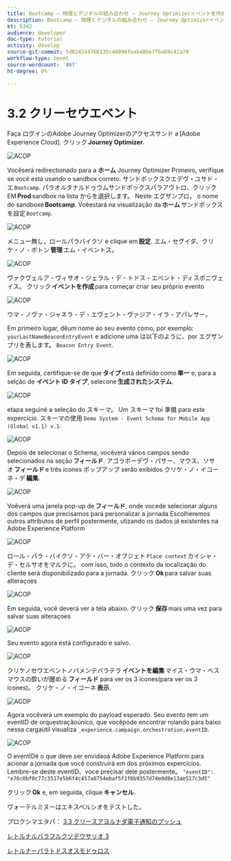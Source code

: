 ```yaml
---
title: Bootcamp — 物理とデジタルの組み合わせ — Journey Optimizerイベントを作成 — ブラジル
description: Bootcamp — 物理とデジタルの組み合わせ — Journey Optimizerイベントを作成 — ブラジル
kt: 5342
audience: developer
doc-type: tutorial
activity: develop
source-git-commit: 5d824244766135cd4998feab48be7f6a69c42a70
workflow-type: tm+mt
source-wordcount: '467'
ht-degree: 0%

---
```


# 3.2 クリーセウエベント

Faça ログインのAdobe Journey Optimizerのアクセスサンド a [Adobe Experience Cloud]. クリック **Journey Optimizer**.

![ACOP](./images/acophome.png)

Vocêserá redirectionado para a **ホーム** Journey Optimizer Primeiro, verifique se vocé está usando o sandbox correto. サンドボックスクエデヴ・ユサド・エ `Bootcamp`. パラオルタナルドゥウムサンドボックスパラアウトロ、クリック EM **Prod** sandbox na lista からを選択します。 Neste エグザンプロ， o nome do sandboxé **Bootcamp**. Voêestará na visualização da **ホーム** サンドボックスを設定 `Bootcamp`.

![ACOP](./images/acoptriglp.png)

メニュー無し，ロールパラバイクソ e clique em **設定**. エム・セグイダ、クリケ・ノ・ボトン **管理** エム・イベントス。

![ACOP](./images/acopmenu.png)

ヴァクヴェルア・ヴィサオ・ジェラル・デ・トドス・エベント・ディスポニヴェイス。 クリック **イベントを作成** para começar criar seu próprio evento

![ACOP](./images/emptyevent.png)

ウマ・ノヴァ・ジャネラ・デ・エヴェント・ヴァジア・イラ・アパレサー。

Em primeiro lugar, dêum nome ao seu evento como, por exemplo: `yourLastNameBeaconEntryEvent` e adicione uma は以下のように、por エグザンプリを表します。 `Beacon Entry Event`.

![ACOP](./images/eventdescription.png)

Em seguida, certifique-se de que **タイプ** está definido como **単一** e, para a selção de **イベント ID タイプ**, selecone **生成されたシステム**.

![ACOP](./images/eventidtype.png)

etapa seguiné a seleção do スキーマ。 Um スキーマ foi 準備 para este expercício. スキーマの使用 `Demo System - Event Schema for Mobile App (Global v1.1) v.1`.

![ACOP](./images/eventschema.png)

Depois de selecionar o Schema, vocêverá vários campos sendo selecionados na seção **フィールド**. アゴラボーデヴ・パサー、マウス、ソサオ **フィールド** e três icones ポップアップ serão exibidos クリケ・ノ・イコーネ・デ **編集**.

![ACOP](./images/eventpayload.png)

Voêverá uma janela pop-up de **フィールド**, onde vocede selecionar alguns dos campos que precisamos para personalizar a jornada Escolheremos outros attributos de perfil postermente, utizando os dados já existentes na Adobe Experience Platform

![ACOP](./images/eventfields.png)

ロール・パラ・バイクソ・アテ・バー・オブジェト `Place context` カイシャ・デ・セルサオをマルクに。 com isso, todo o contexto da localização do cliente será disponibilizado para a jornada. クリック **Ok** para salvar suas alteraçoes

![ACOP](./images/eventpayloadbr.png)

Em seguida, você deverá ver a tela abaixo. クリック **保存** mais uma vez para salvar suas alteraçoes

![ACOP](./images/eventsave.png)

Seu evento agora está configurado e salvo.

![ACOP](./images/eventdone.png)

クリケノセウエベントノバメンテパラテラ **イベントを編集** マイス・ウマ・ベス マウスの酔いが醒める **フィールド** para ver os 3 ícones(para ver os 3 ícones)。 クリケ・ノ・イコーネ **表示**.

![ACOP](./images/viewevent.png)

Agora vocêverá um exemplo do payload esperado.
Seu evento tem um eventID de orquestraçãoúnico, que vocêpode encontrar rolando para baixo nessa cargaútil visualiza `_experience.campaign.orchestration.eventID`.

![ACOP](./images/payloadeventID.png)

O eventIDé o que deve ser envidaoà Adobe Experience Platform para acionar a jornada que você construirá em dos próximos expercícios. Lembre-se deste eventID、voce precisar dele postermente。
`"eventID": "e76c0bf0c77c3517e5b6f4c457a0754ebaf5f1f6b9357d74e0d8e13ae517c3d5"`

クリック **Ok** e, em seguida, clique **キャンセル**.

ヴォーテルミヌーはエキスペルシオをテストした。

プロクシマエタパ： [3.3 クリースアヨルナダ電子通知のプッシュ](./ex3.md)

[レトルナルパラフルクソデウサリオ 3](./uc3.md)

[レトルナーパラトドスオスモドゥロス](../../overview.md)
